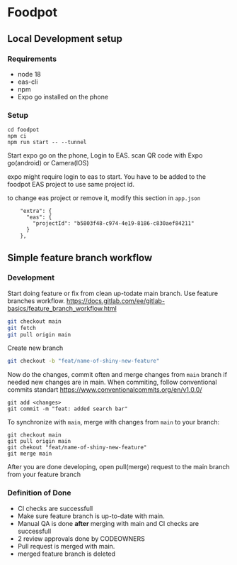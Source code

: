 # Foodpot

## Local Development setup

### Requirements

* node 18
* eas-cli
* npm
* Expo go installed on the phone

### Setup

```
cd foodpot
npm ci
npm run start -- --tunnel
```

Start expo go on the phone, Login to EAS.
scan QR code with Expo go(android) or Camera(IOS)

expo might require login to eas to start. You have to be added to the foodpot EAS project to use same project id. 

to change eas project or remove it, modify this section in `app.json`

```
    "extra": {
      "eas": {
        "projectId": "b5803f48-c974-4e19-8186-c830aef84211"
      }
    },
```

## Simple feature branch workflow

### Development

Start doing feature or fix from clean up-todate main branch. Use feature branches workflow. https://docs.gitlab.com/ee/gitlab-basics/feature_branch_workflow.html

```sh
git checkout main
git fetch
git pull origin main
```

Create new branch
```sh
git checkout -b "feat/name-of-shiny-new-feature"
```
Now do the changes, commit often and merge changes from `main` branch if needed new changes are in main.
When commiting, follow conventional commits standart https://www.conventionalcommits.org/en/v1.0.0/

```
git add <changes>
git commit -m "feat: added search bar"
```

To synchronize with `main`, merge with changes from `main` to your branch:

```
git checkout main
git pull origin main
git chekout "feat/name-of-shiny-new-feature"
git merge main
```

After you are done developing, open pull(merge) request to the main branch from your feature branch

### Definition of Done

* CI checks are successfull
* Make sure feature branch is up-to-date with main.
* Manual QA is done **after** merging with main and CI checks are successfull
* 2 review approvals done by CODEOWNERS
* Pull request is merged with main.
* merged feature branch is deleted
